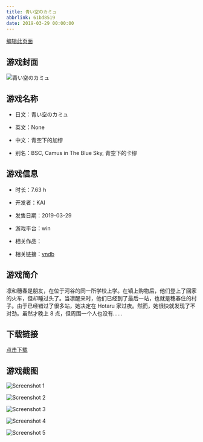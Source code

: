 ```yaml
---
title: 青い空のカミュ
abbrlink: 61bd8519
date: 2019-03-29 00:00:00
---
```

[编辑此页面](https://github.com/ACG-3/ADV3-source/blob/main/source/_posts/%E9%9D%92%E3%81%84%E7%A9%BA%E3%81%AE%E3%82%AB%E3%83%9F%E3%83%A5.md)

## 游戏封面

![青い空のカミュ](https://pan.timero.xyz/d/onedrive/img_lib_001/%E9%9D%92%E3%81%84%E7%A9%BA%E3%81%AE%E3%82%AB%E3%83%9F%E3%83%A5_cover.avif)


## 游戏名称

- 日文：青い空のカミュ
- 英文：None
- 中文：青空下的加缪

- 别名：BSC, Camus in The Blue Sky, 青空下的卡缪


## 游戏信息

- 时长：7.63 h
- 开发者：KAI
- 发售日期：2019-03-29
- 游戏平台：win
- 相关作品：

- 相关链接：[vndb](https://vndb.org/v23863)


## 游戏简介

凛和穗春是朋友，在位于河谷的同一所学校上学。在镇上购物后，他们登上了回家的火车，但却睡过头了。当凛醒来时，他们已经到了最后一站，也就是穗春住的村子。由于已经错过了很多站，她决定在 Hotaru 家过夜。然而，她很快就发现了不对劲。虽然才晚上 8 点，但周围一个人也没有......




## 下载链接

[点击下载](https://pan.timero.xyz/onedrive/adv_lib_001/%E9%9D%92%E3%81%84%E7%A9%BA%E3%81%AE%E3%82%AB%E3%83%9F%E3%83%A5)


## 游戏截图


![Screenshot 1](https://pan.timero.xyz/d/onedrive/img_lib_001/%E9%9D%92%E3%81%84%E7%A9%BA%E3%81%AE%E3%82%AB%E3%83%9F%E3%83%A5_Screenshot_1.avif)

![Screenshot 2](https://pan.timero.xyz/d/onedrive/img_lib_001/%E9%9D%92%E3%81%84%E7%A9%BA%E3%81%AE%E3%82%AB%E3%83%9F%E3%83%A5_Screenshot_2.avif)

![Screenshot 3](https://pan.timero.xyz/d/onedrive/img_lib_001/%E9%9D%92%E3%81%84%E7%A9%BA%E3%81%AE%E3%82%AB%E3%83%9F%E3%83%A5_Screenshot_3.avif)

![Screenshot 4](https://pan.timero.xyz/d/onedrive/img_lib_001/%E9%9D%92%E3%81%84%E7%A9%BA%E3%81%AE%E3%82%AB%E3%83%9F%E3%83%A5_Screenshot_4.avif)

![Screenshot 5](https://pan.timero.xyz/d/onedrive/img_lib_001/%E9%9D%92%E3%81%84%E7%A9%BA%E3%81%AE%E3%82%AB%E3%83%9F%E3%83%A5_Screenshot_5.avif)


